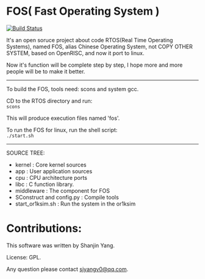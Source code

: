FOS( Fast Operating System )
==========
[![Build Status](https://secure.travis-ci.org/php/php-src.png?branch=master)](https://travis-ci.org/dreamflyforever/test)

It's an open soruce project about code RTOS(Real Time Operating Systems), named FOS, alias Chinese Operating System, not COPY OTHER SYSTEM, based on OpenRISC, and now it port to linux.

Now it's function will be complete step by step, I hope more and more people will be to make it better.

---------------------------------------------------------------------------

To build the FOS, tools need: scons and system gcc.  

CD to the RTOS directory and run:  
`scons`

This will produce execution files named 'fos'.  

To run the FOS for linux, run the shell script:  
`./start.sh`

---------------------------------------------------------------------------

SOURCE TREE:

 * kernel                   :      Core kernel sources
 * app                      :      User application sources
 * cpu                      :      CPU architecture ports
 * libc                     :      C function library.
 * middleware               :      The component for FOS
 * SConstruct and config.py :      Compile tools
 * start_or1ksim.sh         :      Run the system in the or1ksim

Contributions:
==============
This software was written by Shanjin Yang. 

License: GPL. 

Any question please contact <sjyangv0@qq.com>.
